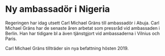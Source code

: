 # Ny ambassadör i Nigeria

Regeringen har idag utsett Carl Michael Gräns till ambassadör i Abuja. Carl Michael Gräns har de senaste åren arbetat som pressråd vid ambassaden i Berlin. Han har tidigare bl a även tjänstgjort vid ambassaderna i Vilnius och Paris.

Carl Michael Gräns tillträder sin nya befattning hösten 2019\.
